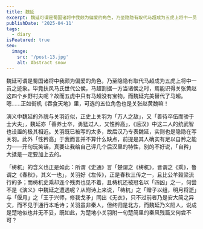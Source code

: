 ```yaml
---
title: 魏延
excerpt: 魏延可谓是蜀国诸将中我颇为偏爱的角色，乃至隐隐有取代马超成为五虎上将中一员之迹象。
publishDate: '2025-04-11'
tags:
  - diary
isFeatured: true
seo:
  image:
    src: '/post-13.jpg'
    alt: Abstract snow
---
```


魏延可谓是蜀国诸将中我颇为偏爱的角色，乃至隐隐有取代马超成为五虎上将中一员之迹象。毕竟扶风马氏世代公侯，马超割据一方当诸侯之时，焉能识得关张黄赵这四个乡野村夫呢？故而五虎中只有马超没有宝物，而魏延完美替代了马超。嗯……正如街机《吞食天地》里，可选的五位角色也是关张赵黄魏嘛！

演义中魏延的外貌与关羽近似，正史上关羽为「万人之敌」，又「善待卒伍而骄于士大夫」，魏延亦「善养士卒，勇猛过人，又性矜高」，《后汉》中这二人的统武智也设置的极其相近。关羽既已被写的太多，故后汉乃专表魏延，实则也是隐隐在写关羽。此外「性矜高」于我而言并不算什么缺点，前提是其人确实有足以自矜之能力——开句玩笑话，真要让我给自己评几个后汉里的特性，别的不好说，「自矜」大抵是一定要加上去的。

「梼杌」的含义也正是如此：所谓《史通》言「楚谓之《梼杌》，晋谓之《乘》，鲁谓之《春秋》，其义一也」，关羽好《左传》，正是春秋三传之一，且比公羊榖梁流行的多；而梼杌史乘却连个残页也见不着，且梼杌还被冠名以「四凶」之一，何尝不是《演义》中魏延之遭遇呢？从附诗上来说，「梼杌」之「赠子以组，明月将逝」与「偃月」之「王于兴师，修我戈矛」同出《无衣》，只不过前者乃是安大简之异文，而不见于通行本毛诗；关羽虽非秦人，但终归是北方，而魏延乃义阳人，说成是楚地似也并无不妥，既如此，为楚地小关羽附一句楚简里的秦风残篇又何尝不可？
